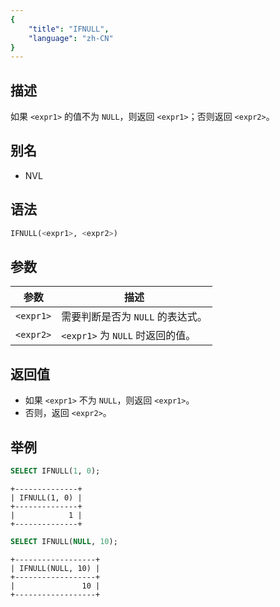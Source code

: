 ```yaml
---
{
    "title": "IFNULL",
    "language": "zh-CN"
}
---
```


## 描述

如果 `<expr1>` 的值不为 `NULL`，则返回 `<expr1>`；否则返回 `<expr2>`。

## 别名

- NVL

## 语法

```sql
IFNULL(<expr1>, <expr2>)
```

## 参数

| 参数       | 描述 |
|------------|------|
| `<expr1>`  | 需要判断是否为 `NULL` 的表达式。 |
| `<expr2>`  | `<expr1>` 为 `NULL` 时返回的值。 |

## 返回值

- 如果 `<expr1>` 不为 `NULL`，则返回 `<expr1>`。  
- 否则，返回 `<expr2>`。

## 举例

```sql
SELECT IFNULL(1, 0);
```

```text
+--------------+
| IFNULL(1, 0) |
+--------------+
|            1 |
+--------------+
```

```sql
SELECT IFNULL(NULL, 10);
```

```text
+------------------+
| IFNULL(NULL, 10) |
+------------------+
|               10 |
+------------------+
```